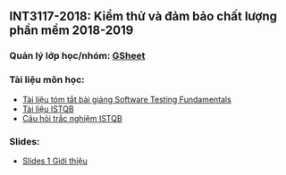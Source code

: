 ## INT3117-2018: Kiểm thử và đảm bảo chất lượng phần mềm 2018-2019

### Quản lý lớp học/nhóm: [GSheet](https://docs.google.com/spreadsheets/d/1DoR8nWm3PGEO9d54U1od9wTBtDthCuYSAmD5Bqvvhkw/edit#gid=1574496422)

### Tài liệu môn học:
- [Tài liệu tóm tắt bài giảng Software Testing Fundamentals](https://docs.google.com/document/d/18-QpPhm2HUK8GArR2zYokB5q39BSgng7XyGHFxWjE4E/edit)
- [Tài liệu ISTQB](https://www.dropbox.com/sh/acrm498fbfc7ait/AABthwRznAxebAvq-piqDb6Ha?dl=0)
- [Câu hỏi trắc nghiệm ISTQB](https://docs.google.com/document/d/1Iim6vxrHAlR-31Y4zIlgHEqrzreVg5aIGLarenj-Nso/edit) 

### Slides:
- [Slides 1 Giới thiệu](https://www.dropbox.com/s/xa8lqkztn42885d/00-Course%20Info.pptx?dl=0)
  